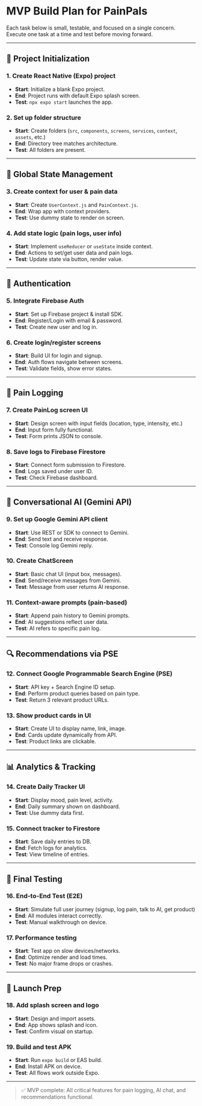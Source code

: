 # MVP Build Plan for PainPals

Each task below is small, testable, and focused on a single concern. Execute one task at a time and test before moving forward.

---

## 📁 Project Initialization

### 1. Create React Native (Expo) project
- **Start**: Initialize a blank Expo project.
- **End**: Project runs with default Expo splash screen.
- **Test**: `npx expo start` launches the app.

### 2. Set up folder structure
- **Start**: Create folders (`src`, `components`, `screens`, `services`, `context`, `assets`, etc.)
- **End**: Directory tree matches architecture.
- **Test**: All folders are present.

---

## 🧠 Global State Management

### 3. Create context for user & pain data
- **Start**: Create `UserContext.js` and `PainContext.js`.
- **End**: Wrap app with context providers.
- **Test**: Use dummy state to render on screen.

### 4. Add state logic (pain logs, user info)
- **Start**: Implement `useReducer` or `useState` inside context.
- **End**: Actions to set/get user data and pain logs.
- **Test**: Update state via button, render value.

---

## 🔐 Authentication

### 5. Integrate Firebase Auth
- **Start**: Set up Firebase project & install SDK.
- **End**: Register/Login with email & password.
- **Test**: Create new user and log in.

### 6. Create login/register screens
- **Start**: Build UI for login and signup.
- **End**: Auth flows navigate between screens.
- **Test**: Validate fields, show error states.

---

## 📄 Pain Logging

### 7. Create PainLog screen UI
- **Start**: Design screen with input fields (location, type, intensity, etc.)
- **End**: Input form fully functional.
- **Test**: Form prints JSON to console.

### 8. Save logs to Firebase Firestore
- **Start**: Connect form submission to Firestore.
- **End**: Logs saved under user ID.
- **Test**: Check Firebase dashboard.

---

## 💬 Conversational AI (Gemini API)

### 9. Set up Google Gemini API client
- **Start**: Use REST or SDK to connect to Gemini.
- **End**: Send text and receive response.
- **Test**: Console log Gemini reply.

### 10. Create ChatScreen
- **Start**: Basic chat UI (input box, messages).
- **End**: Send/receive messages from Gemini.
- **Test**: Message from user returns AI response.

### 11. Context-aware prompts (pain-based)
- **Start**: Append pain history to Gemini prompts.
- **End**: AI suggestions reflect user data.
- **Test**: AI refers to specific pain log.

---

## 🔍 Recommendations via PSE

### 12. Connect Google Programmable Search Engine (PSE)
- **Start**: API key + Search Engine ID setup.
- **End**: Perform product queries based on pain type.
- **Test**: Return 3 relevant product URLs.

### 13. Show product cards in UI
- **Start**: Create UI to display name, link, image.
- **End**: Cards update dynamically from API.
- **Test**: Product links are clickable.

---

## 📊 Analytics & Tracking

### 14. Create Daily Tracker UI
- **Start**: Display mood, pain level, activity.
- **End**: Daily summary shown on dashboard.
- **Test**: Use dummy data first.

### 15. Connect tracker to Firestore
- **Start**: Save daily entries to DB.
- **End**: Fetch logs for analytics.
- **Test**: View timeline of entries.

---

## 🧪 Final Testing

### 16. End-to-End Test (E2E)
- **Start**: Simulate full user journey (signup, log pain, talk to AI, get product)
- **End**: All modules interact correctly.
- **Test**: Manual walkthrough on device.

### 17. Performance testing
- **Start**: Test app on slow devices/networks.
- **End**: Optimize render and load times.
- **Test**: No major frame drops or crashes.

---

## 🚀 Launch Prep

### 18. Add splash screen and logo
- **Start**: Design and import assets.
- **End**: App shows splash and icon.
- **Test**: Confirm visual on startup.

### 19. Build and test APK
- **Start**: Run `expo build` or EAS build.
- **End**: Install APK on device.
- **Test**: All flows work outside Expo.

---

> ✅ MVP complete: All critical features for pain logging, AI chat, and recommendations functional.